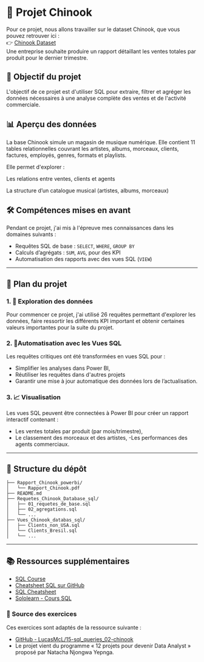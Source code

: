# 💼 Projet Chinook

Pour ce projet, nous allons travailler sur le dataset Chinook, que vous pouvez retrouver ici :  
👉 [Chinook Dataset](https://github.com/lerocha/chinook-database)  
Une entreprise souhaite produire un rapport détaillant les ventes totales par produit pour le dernier trimestre.

## 🎯 Objectif du projet

L'objectif de ce projet est d'utiliser SQL pour extraire, filtrer et agréger les données nécessaires à une analyse complète des ventes et de l'activité commerciale.

## 📊 Aperçu des données

La base Chinook simule un magasin de musique numérique. Elle contient 11 tables relationnelles couvrant les artistes, albums, morceaux, clients, factures, employés, genres, formats et playlists.

Elle permet d'explorer :

Les relations entre ventes, clients et agents

La structure d’un catalogue musical (artistes, albums, morceaux)

## 🛠️ Compétences mises en avant

Pendant ce projet, j'ai mis à l'épreuve mes connaissances dans les domaines suivants :
- Requêtes SQL de base : `SELECT`, `WHERE`, `GROUP BY`
- Calculs d’agrégats : `SUM`, `AVG`, pour des KPI
- Automatisation des rapports avec des vues SQL (`VIEW`)

---

## 🧭 Plan du projet

### 1. 🔎 Exploration des données
Pour commencer ce projet, j'ai utilisé 26 requêtes permettant d'explorer les données, faire ressortir les différents KPI important et obtenir certaines valeurs importantes pour la suite du projet.

### 2. 🔄Automatisation avec les Vues SQL

Les requêtes critiques ont été transformées en vues SQL pour :
- Simplifier les analyses dans Power BI,
- Réutiliser les requêtes dans d'autres projets
- Garantir une mise à jour automatique des données lors de l’actualisation.

### 3. 📈 Visualisation 

Les vues SQL peuvent être connectées à Power BI pour créer un rapport interactif contenant :
- Les ventes totales par produit (par mois/trimestre),
- Le classement des morceaux et des artistes,
-Les performances des agents commerciaux.

---

## 📁 Structure du dépôt
```
├── Rapport_Chinook_powerbi/            
│   └── Rapport_Chinook.pdf
├── README.md         
├── Requetes_Chinook_Database_sql/          
│   ├── 01_requetes_de_base.sql
│   ├── 02_agregations.sql
│   └── ...
├── Vues_Chinook_databas_sql/      
│   ├── Clients_non_USA.sql
│   └── Clients_Bresil.sql
│   └── ...
```
---

## 📚 Ressources supplémentaires

- [SQL Course](https://www.sqlcourse.com/)
- [Cheatsheet SQL sur GitHub](https://github.com/enochtangg/quick-SQL-cheatsheet)
- [SQL Cheatsheet](https://www.sqltutorial.org/sql-cheat-sheet/)
- [Sololearn - Cours SQL](https://www.sololearn.com/Course/SQL/)

### 📌 Source des exercices

Ces exercices sont adaptés de la ressource suivante :  
- [GitHub - LucasMcL/15-sql_queries_02-chinook](https://github.com/LucasMcL/15-sql_queries_02-chinook)
- Le projet vient du programme « 12 projets pour devenir Data Analyst » proposé par Natacha Njongwa Yepnga.

